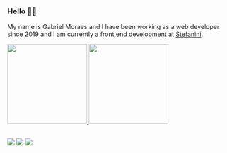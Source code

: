 ### Hello 🤙😁

My name is Gabriel Moraes and I have been working as a web developer since 2019 and I am currently a front end development at [Stefanini](https://stefanini.com/pt-br). 

<div>
  <a href="https://github.com/gmorae">
  <img height="180em" src="https://github-readme-stats.vercel.app/api?username=gmorae&show_icons=true&theme=omni&include_all_commits=true&count_private=true"/>
  <img height="180em" src="https://github-readme-stats.vercel.app/api/top-langs/?username=gmorae&theme=omni&show_icons=true&count_private=true&langs_count=10&layout=compact"/>
</div>
  
  ##
  
<div> 
  <a href="https://instagram.com/gmmartins" target="_blank"><img src="https://img.shields.io/badge/-Instagram-%23E4405F?style=for-the-badge&logo=instagram&logoColor=white" target="_blank"></a>
  <a href = "mailto:gmmartins06@gmail.com"><img src="https://img.shields.io/badge/-Gmail-%23333?style=for-the-badge&logo=gmail&logoColor=white" target="_blank"></a>
  <a href="https://www.linkedin.com/in/gabriel-moraes-martins/" target="_blank"><img src="https://img.shields.io/badge/-LinkedIn-%230077B5?style=for-the-badge&logo=linkedin&logoColor=white" target="_blank"></a> 
  
